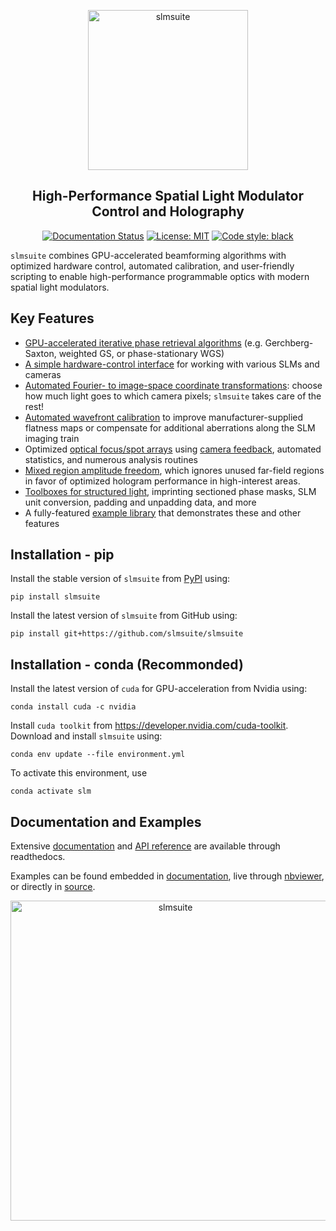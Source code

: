 <p align="center">
<picture>
<source media="(prefers-color-scheme: dark)" srcset="https://raw.githubusercontent.com/slmsuite/slmsuite/main/docs/source/static/slmsuite-dark.svg">
<img alt="slmsuite" src="https://raw.githubusercontent.com/slmsuite/slmsuite/main/docs/source/static/slmsuite.svg" width="256">
</picture>
</p>

<h2 align="center">High-Performance Spatial Light Modulator Control and Holography</h2>

<p align="center">
<a href="https://slmsuite.readthedocs.io/en/latest"><img alt="Documentation Status" src="https://readthedocs.org/projects/slmsuite/badge/?version=latest"></a>
<a href="https://github.com/slmsuite/slmsuite/blob/main/LICENSE"><img alt="License: MIT" src="https://img.shields.io/github/license/slmsuite/slmsuite?color=purple"></a>
<!--<a href="https://pepy.tech/project/slmsuite"><img alt="Downloads" src="https://pepy.tech/badge/slmsuite"></a>-->
<a href="https://github.com/psf/black"><img alt="Code style: black" src="https://img.shields.io/badge/code%20style-black-000000.svg"></a>
</p>

`slmsuite` combines GPU-accelerated beamforming algorithms with optimized hardware control, automated calibration, and user-friendly scripting to enable high-performance programmable optics with modern spatial light modulators.

## Key Features
- [GPU-accelerated iterative phase retrieval  algorithms](https://slmsuite.readthedocs.io/en/latest/_examples/computational_holography.html#Computational-Holography) (e.g. Gerchberg-Saxton, weighted GS, or phase-stationary WGS)
- [A simple hardware-control interface](https://slmsuite.readthedocs.io/en/latest/_examples/experimental_holography.html#Loading-Hardware) for working with various SLMs and cameras
- [Automated Fourier- to image-space coordinate transformations](https://slmsuite.readthedocs.io/en/latest/_examples/experimental_holography.html#Fourier-Calibration): choose how much light goes to which camera pixels; `slmsuite` takes care of the rest!
- [Automated wavefront calibration](https://slmsuite.readthedocs.io/en/latest/_examples/wavefront_calibration.html) to improve manufacturer-supplied flatness maps or compensate for additional aberrations along the SLM imaging train
- Optimized [optical focus/spot arrays](https://slmsuite.readthedocs.io/en/latest/_examples/computational_holography.html#Spot-Arrays) using [camera feedback](https://slmsuite.readthedocs.io/en/latest/_examples/experimental_holography.html#A-Uniform-Square-Array), automated statistics, and numerous analysis routines
- [Mixed region amplitude freedom](https://slmsuite.readthedocs.io/en/latest/_autosummary/slmsuite.holography.algorithms.Hologram.html#slmsuite.holography.algorithms.Hologram.optimize), which ignores unused far-field regions in favor of optimized hologram performance in high-interest areas.
- [Toolboxes for structured light](https://slmsuite.readthedocs.io/en/latest/_examples/structured_light.html#), imprinting sectioned phase masks, SLM unit conversion, padding and unpadding data, and more
- A fully-featured [example library](https://slmsuite.readthedocs.io/en/latest/examples.html) that demonstrates these and other features

## Installation - pip

Install the stable version of `slmsuite` from [PyPI](https://pypi.org/project/slmsuite/) using:

```console
pip install slmsuite
```

Install the latest version of `slmsuite` from GitHub using:

```console
pip install git+https://github.com/slmsuite/slmsuite
```

## Installation - conda (Recommonded)

Install the latest version of `cuda` for GPU-acceleration from Nvidia using:

```console
conda install cuda -c nvidia 
```

Install `cuda toolkit` from https://developer.nvidia.com/cuda-toolkit.
Download and install `slmsuite` using:

```console
conda env update --file environment.yml 
```

To activate this environment, use

```console
conda activate slm
```

## Documentation and Examples

Extensive
[documentation](https://slmsuite.readthedocs.io/en/latest/)
and
[API reference](https://slmsuite.readthedocs.io/en/latest/api.html)
are available through readthedocs.

Examples can be found embedded in
[documentation](https://slmsuite.readthedocs.io/en/latest/examples.html),
live through
[nbviewer](https://nbviewer.org/github/slmsuite/slmsuite-examples/tree/main/examples/),
or directly in
[source](https://github.com/slmsuite/slmsuite-examples).

<p align="center">
<picture>
<source media="(prefers-color-scheme: dark)" srcset="https://raw.githubusercontent.com/slmsuite/slmsuite-examples/main/examples/ex-zernike-spots-dark.gif">
<img alt="slmsuite" src="https://raw.githubusercontent.com/slmsuite/slmsuite-examples/main/examples/ex-zernike-spots.gif" width="512">
</picture>
</p>
